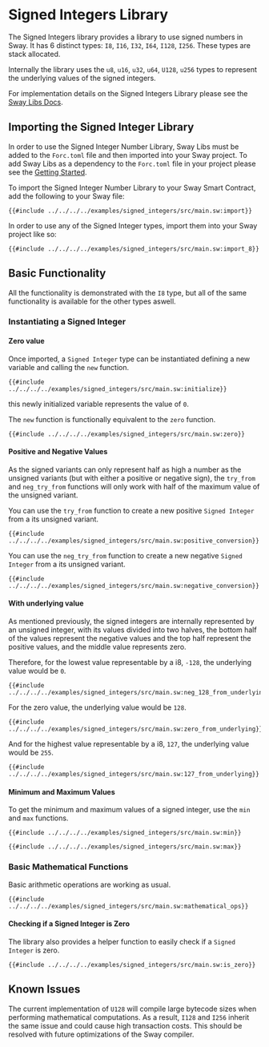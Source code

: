 # Signed Integers Library

The Signed Integers library provides a library to use signed numbers in Sway. It has 6 distinct types: `I8`, `I16`, `I32`, `I64`, `I128`, `I256`. These types are stack allocated.

Internally the library uses the `u8`, `u16`, `u32`, `u64`, `U128`, `u256` types to represent the underlying values of the signed integers.

For implementation details on the Signed Integers Library please see the [Sway Libs Docs](https://fuellabs.github.io/sway-libs/master/sway_libs/signed_integers/index.html).

## Importing the Signed Integer Library

In order to use the Signed Integer Number Library, Sway Libs must be added to the `Forc.toml` file and then imported into your Sway project. To add Sway Libs as a dependency to the `Forc.toml` file in your project please see the [Getting Started](../getting_started/index.md).

To import the Signed Integer Number Library to your Sway Smart Contract, add the following to your Sway file:

```sway
{{#include ../../../../examples/signed_integers/src/main.sw:import}}
```

In order to use any of the Signed Integer types, import them into your Sway project like so:

```sway
{{#include ../../../../examples/signed_integers/src/main.sw:import_8}}
```

## Basic Functionality

All the functionality is demonstrated with the `I8` type, but all of the same functionality is available for the other types aswell.

### Instantiating a Signed Integer

#### Zero value

Once imported, a `Signed Integer` type can be instantiated defining a new variable and calling the `new` function.

```sway
{{#include ../../../../examples/signed_integers/src/main.sw:initialize}}
```

this newly initialized variable represents the value of `0`.

The `new` function is functionally equivalent to the `zero` function.

```sway
{{#include ../../../../examples/signed_integers/src/main.sw:zero}}
```

#### Positive and Negative Values

As the signed variants can only represent half as high a number as the unsigned variants (but with either a positive or negative sign), the `try_from` and `neg_try_from` functions will only work with half of the maximum value of the unsigned variant.

You can use the `try_from` function to create a new positive `Signed Integer` from a its unsigned variant.
```sway
{{#include ../../../../examples/signed_integers/src/main.sw:positive_conversion}}
```

You can use the `neg_try_from` function to create a new negative `Signed Integer` from a its unsigned variant.

```sway
{{#include ../../../../examples/signed_integers/src/main.sw:negative_conversion}}
```

#### With underlying value

As mentioned previously, the signed integers are internally represented by an unsigned integer, with its values divided into two halves, the bottom half of the values represent the negative values and the top half represent the positive values, and the middle value represents zero.

Therefore, for the lowest value representable by a i8, `-128`, the underlying value would be `0`.
```sway
{{#include ../../../../examples/signed_integers/src/main.sw:neg_128_from_underlying}}
```

For the zero value, the underlying value would be `128`.
```sway
{{#include ../../../../examples/signed_integers/src/main.sw:zero_from_underlying}}
```

And for the highest value representable by a i8, `127`, the underlying value would be `255`.
```sway
{{#include ../../../../examples/signed_integers/src/main.sw:127_from_underlying}}
```

#### Minimum and Maximum Values

To get the minimum and maximum values of a signed integer, use the `min` and `max` functions.

```sway
{{#include ../../../../examples/signed_integers/src/main.sw:min}}
```

```sway
{{#include ../../../../examples/signed_integers/src/main.sw:max}}
```

### Basic Mathematical Functions

Basic arithmetic operations are working as usual.

```sway
{{#include ../../../../examples/signed_integers/src/main.sw:mathematical_ops}}
```

#### Checking if a Signed Integer is Zero

The library also provides a helper function to easily check if a `Signed Integer` is zero.

```sway
{{#include ../../../../examples/signed_integers/src/main.sw:is_zero}}
```

## Known Issues

The current implementation of `U128` will compile large bytecode sizes when performing mathematical computations. As a result, `I128` and `I256` inherit the same issue and could cause high transaction costs. This should be resolved with future optimizations of the Sway compiler.
